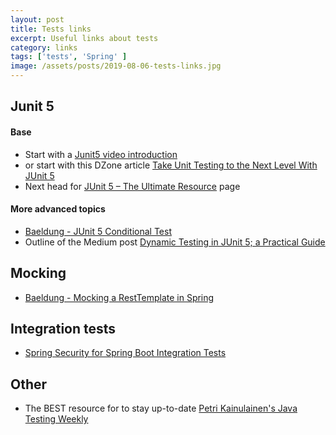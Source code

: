 ```yaml
---
layout: post
title: Tests links
excerpt: Useful links about tests
category: links
tags: ['tests', 'Spring' ]
image: /assets/posts/2019-08-06-tests-links.jpg
---
```


## Junit 5

#### Base

- Start with a [Junit5 video introduction](https://www.youtube.com/watch?v=K7g2HUhWbNE)
- or start with this DZone article [Take Unit Testing to the Next Level With JUnit 5 ](https://dzone.com/articles/take-unit-testing-to-the-next-level-with-junit-5)
- Next head for [JUnit 5 – The Ultimate Resource](https://www.petrikainulainen.net/junit-5-the-ultimate-resource/) page

#### More advanced topics

- [Baeldung - JUnit 5 Conditional Test](https://www.baeldung.com/junit-5-conditional-test-execution)
- Outline of the Medium post [Dynamic Testing in JUnit 5; a Practical Guide](https://outline.com/gjVPHL)

## Mocking

- [Baeldung - Mocking a RestTemplate in Spring](https://www.baeldung.com/spring-mock-rest-template)

## Integration tests

- [Spring Security for Spring Boot Integration Tests](https://www.baeldung.com/spring-security-integration-tests)

## Other

- The BEST resource for to stay up-to-date [Petri Kainulainen's Java Testing Weekly](https://www.petrikainulainen.net/blog/)
